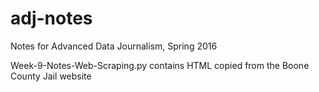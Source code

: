 # adj-notes
Notes for Advanced Data Journalism, Spring 2016

Week-9-Notes-Web-Scraping.py contains HTML copied from the Boone County Jail website
